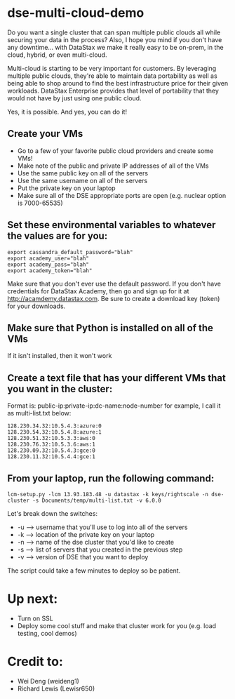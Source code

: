 # dse-multi-cloud-demo
Do you want a single cluster that can span multiple public clouds all while securing your data in the process? Also, I hope you mind if you don't have any downtime... with DataStax we make it really easy to be on-prem, in the cloud, hybrid, or even multi-cloud. 

Multi-cloud is starting to be very important for customers. By leveraging multiple public clouds, they're able to maintain data portability as well as being able to shop around to find the best infrastructure price for their given workloads. DataStax Enterprise provides that level of portability that they would not have by just using one public cloud.

Yes, it is possible. And yes, you can do it!

## Create your VMs
* Go to a few of your favorite public cloud providers and create some VMs!
* Make note of the public and private IP addresses of all of the VMs
* Use the same public key on all of the servers
* Use the same username on all of the servers
* Put the private key on your laptop
* Make sure all of the DSE appropriate ports are open (e.g. nuclear option is 7000-65535)

## Set these environmental variables to whatever the values are for you:
```
export cassandra_default_password="blah"
export academy_user="blah"
export academy_pass="blah"
export academy_token="blah"
```
Make sure that you don't ever use the default password.  If you don't have credentials for DataStax Academy, then go and sign up for it at http://acamdemy.datastax.com.  Be sure to create a download key (token) for your downloads.

## Make sure that Python is installed on all of the VMs
If it isn't installed, then it won't work

## Create a text file that has your different VMs that you want in the cluster:
Format is: public-ip:private-ip:dc-name:node-number for example, I call it as multi-list.txt below:
```
128.230.34.32:10.5.4.3:azure:0
128.230.54.32:10.5.4.8:azure:1
128.230.51.32:10.5.3.3:aws:0
128.230.76.32:10.5.3.6:aws:1
128.230.09.32:10.5.4.3:gce:0
128.230.11.32:10.5.4.4:gce:1
```

## From your laptop, run the following command:
`lcm-setup.py -lcm 13.93.183.48 -u datastax -k keys/rightscale -n dse-cluster -s Documents/temp/multi-list.txt -v 6.0.0`

Let's break down the switches:
* -u --> username that you'll use to log into all of the servers
* -k --> location of the private key on your laptop 
* -n --> name of the dse cluster that you'd like to create
* -s --> list of servers that you created in the previous step
* -v --> version of DSE that you want to deploy

The script could take a few minutes to deploy so be patient.

# Up next:
* Turn on SSL
* Deploy some cool stuff and make that cluster work for you (e.g. load testing, cool demos)

# Credit to:
* Wei Deng (weideng1)
* Richard Lewis (Lewisr650)

